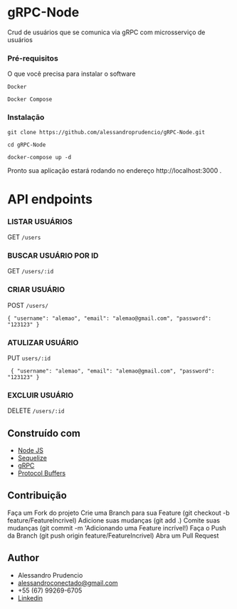 # gRPC-Node

Crud de usuários que se comunica via gRPC com microsserviço de usuários

### Pré-requisitos

O que você precisa para instalar o software

```
Docker
```
```
Docker Compose
```

### Instalação

```
git clone https://github.com/alessandroprudencio/gRPC-Node.git
```

```
cd gRPC-Node
```

```
docker-compose up -d
```

Pronto sua aplicação estará rodando no endereço http://localhost:3000 .

# API endpoints

### LISTAR USUÁRIOS

GET `/users`

### BUSCAR USUÁRIO POR ID

GET `/users/:id`

### CRIAR USUÁRIO
POST `/users/`

`
{
"username": "alemao",
"email": "alemao@gmail.com",
"password": "123123"
}
`

### ATULIZAR USUÁRIO

PUT `users/:id`

`
{
"username": "alemao",
"email": "alemao@gmail.com",
"password": "123123"
}`

### EXCLUIR USUÁRIO

DELETE `/users/:id`

## Construído com

* [Node JS](https://nodejs.org/)
* [Sequelize](https://sequelize.org/)
* [gRPC](https://grpc.io/)
* [Protocol Buffers](https://developers.google.com/protocol-buffers)

## Contribuição

Faça um Fork do projeto Crie uma Branch para sua Feature (git checkout -b feature/FeatureIncrivel)
Adicione suas mudanças (git add .)
Comite suas mudanças (git commit -m 'Adicionando uma Feature incrível!)
Faça o Push da Branch (git push origin feature/FeatureIncrivel)
Abra um Pull Request

## Author

* Alessandro Prudencio
* alessandroconectado@gmail.com
* +55 (67) 99269-6705
* [Linkedin](https://www.linkedin.com/in/alessandro-prudencio/)


